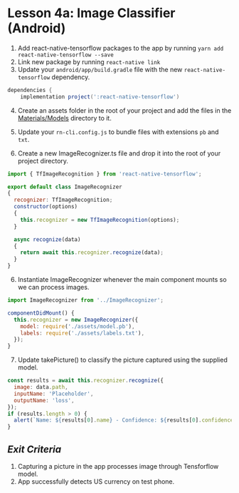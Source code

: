 # Lesson 4a: Image Classifier (Android)

1. Add react-native-tensorflow packages to the app by running `yarn add react-native-tensorflow --save`
2. Link new package by running `react-native link`
3. Update your `android/app/build.gradle` file with the new `react-native-tensorflow` dependency.
```gradle
dependencies {
    implementation project(':react-native-tensorflow')
```

4. Create an assets folder in the root of your project and add the files in the [Materials/Models](Materials/Models) directory to it.

5. Update your `rn-cli.config.js` to bundle files with extensions `pb` and `txt`.


6. Create a new ImageRecognizer.ts file and drop it into the root of your project directory.
```javascript
import { TfImageRecognition } from 'react-native-tensorflow';

export default class ImageRecognizer
{
  recognizer: TfImageRecognition;
  constructor(options)
  {
    this.recognizer = new TfImageRecognition(options);
  }

  async recognize(data)
  {
    return await this.recognizer.recognize(data);
  }
}
```

6. Instantiate ImageRecognizer whenever the main component mounts so we can process images.
```javascript
import ImageRecognizer from '../ImageRecognizer';

componentDidMount() {
  this.recognizer = new ImageRecognizer({
    model: require('./assets/model.pb'),
    labels: require('./assets/labels.txt'),
  });
}
```
7. Update takePicture() to classify the picture captured using the supplied model.
```javascript
const results = await this.recognizer.recognize({
  image: data.path,
  inputName: 'Placeholder',
  outputName: 'loss',
});
if (results.length > 0) {
  alert(`Name: ${results[0].name} - Confidence: ${results[0].confidence}`);
}
```

## _Exit Criteria_
1. Capturing a picture in the app processes image through Tensforflow model.
2. App successfully detects US currency on test phone.
